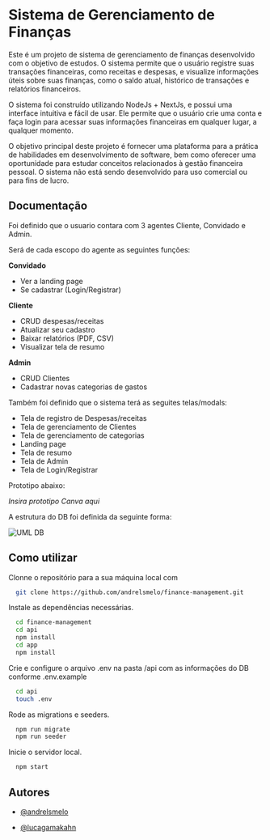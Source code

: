 # Sistema de Gerenciamento de Finanças

Este é um projeto de sistema de gerenciamento de finanças desenvolvido com o objetivo de estudos. O sistema permite que o usuário registre suas transações financeiras, como receitas e despesas, e visualize informações úteis sobre suas finanças, como o saldo atual, histórico de transações e relatórios financeiros.

O sistema foi construído utilizando NodeJs + NextJs, e possui uma interface intuitiva e fácil de usar. Ele permite que o usuário crie uma conta e faça login para acessar suas informações financeiras em qualquer lugar, a qualquer momento.

O objetivo principal deste projeto é fornecer uma plataforma para a prática de habilidades em desenvolvimento de software, bem como oferecer uma oportunidade para estudar conceitos relacionados à gestão financeira pessoal. O sistema não está sendo desenvolvido para uso comercial ou para fins de lucro.
## Documentação

Foi definido que o usuario contara com 3 agentes Cliente, Convidado e Admin.

Será de cada escopo do agente as seguintes funções:

**Convidado**

- Ver a landing page
- Se cadastrar (Login/Registrar)

**Cliente**

- CRUD despesas/receitas
- Atualizar seu cadastro
- Baixar relatórios (PDF, CSV)
- Visualizar tela de resumo

**Admin**

- CRUD Clientes
- Cadastrar novas categorias de gastos

Também foi definido que o sistema terá as seguites telas/modals:

- Tela de registro de Despesas/receitas
- Tela de gerenciamento de Clientes
- Tela de gerenciamento de categorias
- Landing page
- Tela de resumo
- Tela de Admin
- Tela de Login/Registrar

Prototipo abaixo:

*Insira prototipo Canva aqui*

A estrutura do DB foi definida da seguinte forma:

![UML DB](https://user-images.githubusercontent.com/95425092/225045412-7d0b53ef-59d5-40ff-8ff1-ae8f3f373ed1.jpg)

## Como utilizar


Clonne o repositório para a sua máquina local com 
```bash
  git clone https://github.com/andrelsmelo/finance-management.git
```
Instale as dependências necessárias.

```bash
  cd finance-management
  cd api
  npm install
  cd app
  npm install
```

Crie e configure o arquivo .env na pasta /api com as informações do DB conforme .env.example

```bash
  cd api
  touch .env
```

Rode as migrations e seeders.

```bash
  npm run migrate
  npm run seeder
```

Inicie o servidor local.

```bash
  npm start
```
    
## Autores

- [ @andrelsmelo ](https://github.com/andrelsmelo)

- [ @lucagamakahn ](https://github.com/luca-gama-kahn)
